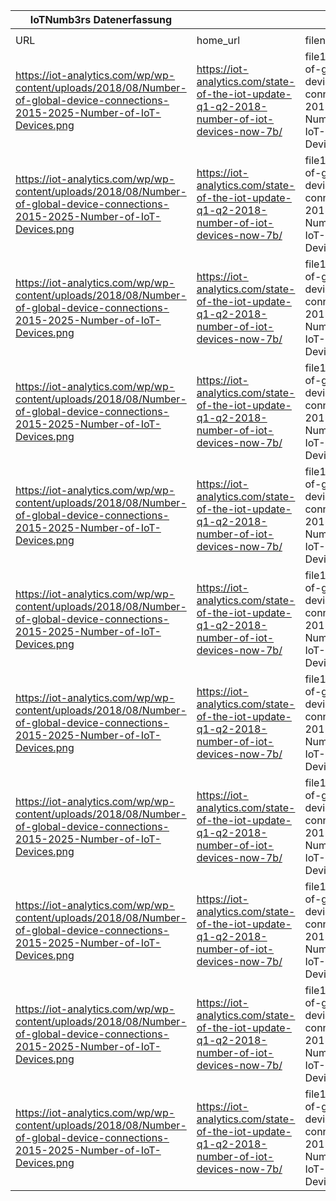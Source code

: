 |IoTNumb3rs Datenerfassung|||||||||||
| ---- | ---- | ---- | ---- | ---- | ---- | ---- | ---- | ---- | ---- | ---- |
||||||||||||
|URL|home_url|filename|device_class|device_count|market_class|market_volume|prognosis_year|publication_year|authorship_class|Dropbox folder|
|https://iot-analytics.com/wp/wp-content/uploads/2018/08/Number-of-global-device-connections-2015-2025-Number-of-IoT-Devices.png|https://iot-analytics.com/state-of-the-iot-update-q1-q2-2018-number-of-iot-devices-now-7b/|file10_Number-of-global-device-connections-2015-2025-Number-of-IoT-Devices.png|generic IoT|13900000000|||2015|2018|scientist|marielledemuth/20181216-1800|
|https://iot-analytics.com/wp/wp-content/uploads/2018/08/Number-of-global-device-connections-2015-2025-Number-of-IoT-Devices.png|https://iot-analytics.com/state-of-the-iot-update-q1-q2-2018-number-of-iot-devices-now-7b/|file10_Number-of-global-device-connections-2015-2025-Number-of-IoT-Devices.png|generic IoT|15000000000|||2016|2018|scientist|marielledemuth/20181216-1800|
|https://iot-analytics.com/wp/wp-content/uploads/2018/08/Number-of-global-device-connections-2015-2025-Number-of-IoT-Devices.png|https://iot-analytics.com/state-of-the-iot-update-q1-q2-2018-number-of-iot-devices-now-7b/|file10_Number-of-global-device-connections-2015-2025-Number-of-IoT-Devices.png|generic IoT|16400000000|||2017|2018|scientist|marielledemuth/20181216-1800|
|https://iot-analytics.com/wp/wp-content/uploads/2018/08/Number-of-global-device-connections-2015-2025-Number-of-IoT-Devices.png|https://iot-analytics.com/state-of-the-iot-update-q1-q2-2018-number-of-iot-devices-now-7b/|file10_Number-of-global-device-connections-2015-2025-Number-of-IoT-Devices.png|generic IoT|17800000000|||2018|2018|scientist|marielledemuth/20181216-1800|
|https://iot-analytics.com/wp/wp-content/uploads/2018/08/Number-of-global-device-connections-2015-2025-Number-of-IoT-Devices.png|https://iot-analytics.com/state-of-the-iot-update-q1-q2-2018-number-of-iot-devices-now-7b/|file10_Number-of-global-device-connections-2015-2025-Number-of-IoT-Devices.png|generic IoT|19400000000|||2019|2018|scientist|marielledemuth/20181216-1800|
|https://iot-analytics.com/wp/wp-content/uploads/2018/08/Number-of-global-device-connections-2015-2025-Number-of-IoT-Devices.png|https://iot-analytics.com/state-of-the-iot-update-q1-q2-2018-number-of-iot-devices-now-7b/|file10_Number-of-global-device-connections-2015-2025-Number-of-IoT-Devices.png|generic IoT|21200000000|||2020|2018|scientist|marielledemuth/20181216-1800|
|https://iot-analytics.com/wp/wp-content/uploads/2018/08/Number-of-global-device-connections-2015-2025-Number-of-IoT-Devices.png|https://iot-analytics.com/state-of-the-iot-update-q1-q2-2018-number-of-iot-devices-now-7b/|file10_Number-of-global-device-connections-2015-2025-Number-of-IoT-Devices.png|generic IoT|23200000000|||2021|2018|scientist|marielledemuth/20181216-1800|
|https://iot-analytics.com/wp/wp-content/uploads/2018/08/Number-of-global-device-connections-2015-2025-Number-of-IoT-Devices.png|https://iot-analytics.com/state-of-the-iot-update-q1-q2-2018-number-of-iot-devices-now-7b/|file10_Number-of-global-device-connections-2015-2025-Number-of-IoT-Devices.png|generic IoT|25400000000|||2022|2018|scientist|marielledemuth/20181216-1800|
|https://iot-analytics.com/wp/wp-content/uploads/2018/08/Number-of-global-device-connections-2015-2025-Number-of-IoT-Devices.png|https://iot-analytics.com/state-of-the-iot-update-q1-q2-2018-number-of-iot-devices-now-7b/|file10_Number-of-global-device-connections-2015-2025-Number-of-IoT-Devices.png|generic IoT|27900000000|||2023|2018|scientist|marielledemuth/20181216-1800|
|https://iot-analytics.com/wp/wp-content/uploads/2018/08/Number-of-global-device-connections-2015-2025-Number-of-IoT-Devices.png|https://iot-analytics.com/state-of-the-iot-update-q1-q2-2018-number-of-iot-devices-now-7b/|file10_Number-of-global-device-connections-2015-2025-Number-of-IoT-Devices.png|generic IoT|30900000000|||2024|2018|scientist|marielledemuth/20181216-1800|
|https://iot-analytics.com/wp/wp-content/uploads/2018/08/Number-of-global-device-connections-2015-2025-Number-of-IoT-Devices.png|https://iot-analytics.com/state-of-the-iot-update-q1-q2-2018-number-of-iot-devices-now-7b/|file10_Number-of-global-device-connections-2015-2025-Number-of-IoT-Devices.png|generic IoT|34200000000|||2025|2018|scientist|marielledemuth/20181216-1800|
